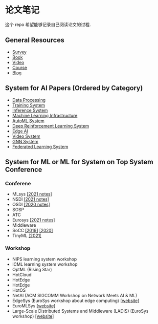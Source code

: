 # 论文笔记

这个 repo 希望能够记录自己阅读论文的过程.

## General Resources

- [Survey](#survey)
- [Book](#book)
- [Video](#video)
- [Course](#course)
- [Blog](#blog)


## System for AI Papers (Ordered by Category)

- [Data Processing](data_processing.md#data-processing)
- [Training System](training.md#training-system)
- [Inference System](inference.md#inference-system)
- [Machine Learning Infrastructure](infra.md#machine-learning-infrastructure)
- [AutoML System](AutoML_system.md#automl-system)
- [Deep Reinforcement Learning System](drl_system.md#deep-reinforcement-learning-system)
- [Edge AI](edge_system.md#edge-or-mobile-papers)
- [Video System](video_system.md#video-system)
- [GNN System](GNN_system.md#system-for-gnn-traininginference)
- [Federated Learning System](federated_learning_system.md#federated-learning-system)

## System for ML or ML for System on Top System Conference 

### Conferene

- MLsys [[2021 notes]](./note/MLSys2021.md)
- NSDI [[2021 notes]](./note/NSDI2021.md)
- OSDI [[2020 notes]](./note/OSDI2020.md)
- SOSP
- ATC
- Eurosys [[2021 notes]](./note/Eurosys2021.md)
- Middleware
- SoCC [[2019]](https://acmsocc.github.io/2019/schedule.html) [[2020]](https://acmsocc.github.io/2020/accepted-papers.html)
- TinyML [[2021]](https://openreview.net/group?id=tinyml.org/tinyML/2021/Research_Symposium)

### Workshop

- NIPS learning system workshop
- ICML learning system workshop
- OptML (Rising Star)
- HotCloud
- HotEdge
- HotEdge
- HotOS
- NetAI (ACM SIGCOMM Workshop on Network Meets AI & ML)
- EdgeSys (EuroSys workshop about edge computing) [[website]](https://edge-sys.github.io/2021/)
- EuroMLSys [[website]](https://www.euromlsys.eu/#schedule)
- Large-Scale Distributed Systems and Middleware (LADIS) (EuroSys workshop) [[website]](https://haoc2021.cs.jhu.edu/)


